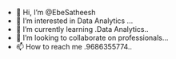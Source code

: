- 👋 Hi, I’m @EbeSatheesh
- 👀 I’m interested in Data Analytics ...
- 🌱 I’m currently learning .Data Analytics..
- 💞️ I’m looking to collaborate on professionals...
- 📫 How to reach me .9686355774..

<!---
EbeSatheesh/EbeSatheesh is a ✨ special ✨ repository because its `README.md` (this file) appears on your GitHub profile.
You can click the Preview link to take a look at your changes.
--->
